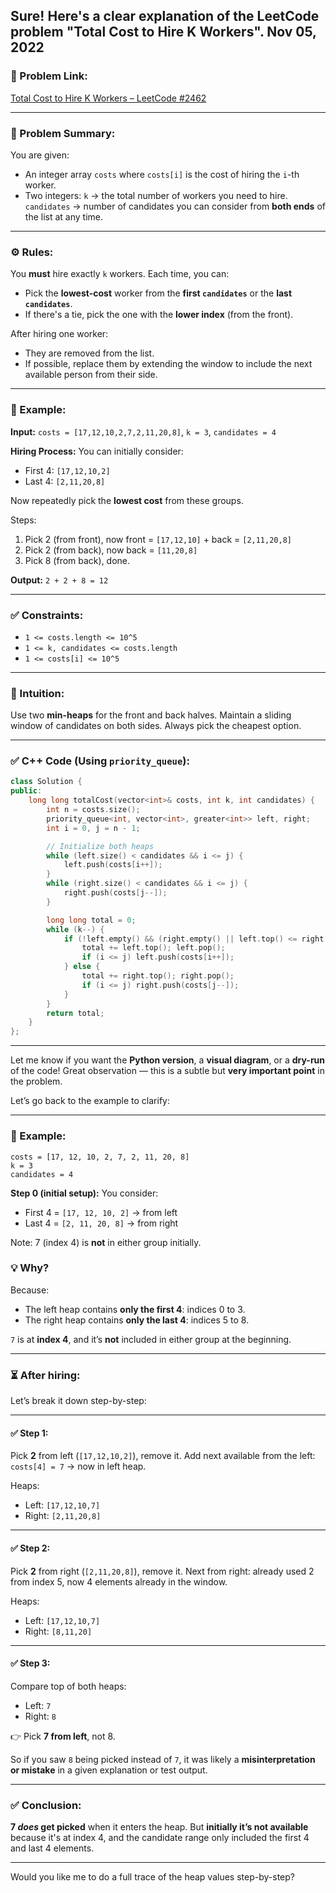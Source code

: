 Sure! Here's a clear explanation of the LeetCode problem **"Total Cost to Hire K Workers"**.
Nov 05, 2022
---

### 🔗 Problem Link:

[Total Cost to Hire K Workers – LeetCode #2462](https://leetcode.com/problems/total-cost-to-hire-k-workers/description/)

---

### 🧾 Problem Summary:

You are given:

* An integer array `costs` where `costs[i]` is the cost of hiring the `i`-th worker.
* Two integers:
  `k` → the total number of workers you need to hire.
  `candidates` → number of candidates you can consider from **both ends** of the list at any time.

---

### ⚙️ Rules:

You **must** hire exactly `k` workers.
Each time, you can:

* Pick the **lowest-cost** worker from the **first `candidates`** or the **last `candidates`**.
* If there's a tie, pick the one with the **lower index** (from the front).

After hiring one worker:

* They are removed from the list.
* If possible, replace them by extending the window to include the next available person from their side.

---

### 🔄 Example:

**Input:**
`costs = [17,12,10,2,7,2,11,20,8]`, `k = 3`, `candidates = 4`

**Hiring Process:**
You can initially consider:

* First 4: `[17,12,10,2]`
* Last 4: `[2,11,20,8]`

Now repeatedly pick the **lowest cost** from these groups.

Steps:

1. Pick 2 (from front), now front = `[17,12,10]` + back = `[2,11,20,8]`
2. Pick 2 (from back), now back = `[11,20,8]`
3. Pick 8 (from back), done.

**Output:** `2 + 2 + 8 = 12`

---

### ✅ Constraints:

* `1 <= costs.length <= 10^5`
* `1 <= k, candidates <= costs.length`
* `1 <= costs[i] <= 10^5`

---

### 🧠 Intuition:

Use two **min-heaps** for the front and back halves.
Maintain a sliding window of candidates on both sides.
Always pick the cheapest option.

---

### ✅ C++ Code (Using `priority_queue`):

```cpp
class Solution {
public:
    long long totalCost(vector<int>& costs, int k, int candidates) {
        int n = costs.size();
        priority_queue<int, vector<int>, greater<int>> left, right;
        int i = 0, j = n - 1;

        // Initialize both heaps
        while (left.size() < candidates && i <= j) {
            left.push(costs[i++]);
        }
        while (right.size() < candidates && i <= j) {
            right.push(costs[j--]);
        }

        long long total = 0;
        while (k--) {
            if (!left.empty() && (right.empty() || left.top() <= right.top())) {
                total += left.top(); left.pop();
                if (i <= j) left.push(costs[i++]);
            } else {
                total += right.top(); right.pop();
                if (i <= j) right.push(costs[j--]);
            }
        }
        return total;
    }
};
```

---

Let me know if you want the **Python version**, a **visual diagram**, or a **dry-run** of the code!
Great observation — this is a subtle but **very important point** in the problem.

Let’s go back to the example to clarify:

---

### 🔁 Example:

```plaintext
costs = [17, 12, 10, 2, 7, 2, 11, 20, 8]
k = 3
candidates = 4
```

**Step 0 (initial setup):**
You consider:

* First 4 = `[17, 12, 10, 2]` → from left
* Last 4 = `[2, 11, 20, 8]` → from right

Note: 7 (index 4) is **not** in either group initially.

### 💡 Why?

Because:

* The left heap contains **only the first 4**: indices 0 to 3.
* The right heap contains **only the last 4**: indices 5 to 8.

`7` is at **index 4**, and it’s **not** included in either group at the beginning.

---

### ⏳ After hiring:

Let’s break it down step-by-step:

---

#### ✅ Step 1:

Pick **2** from left (`[17,12,10,2]`), remove it.
Add next available from the left: `costs[4] = 7` → now in left heap.

Heaps:

* Left: `[17,12,10,7]`
* Right: `[2,11,20,8]`

---

#### ✅ Step 2:

Pick **2** from right (`[2,11,20,8]`), remove it.
Next from right: already used 2 from index 5, now 4 elements already in the window.

Heaps:

* Left: `[17,12,10,7]`
* Right: `[8,11,20]`

---

#### ✅ Step 3:

Compare top of both heaps:

* Left: `7`
* Right: `8`

👉 Pick **7 from left**, not 8.

So if you saw `8` being picked instead of `7`, it was likely a **misinterpretation or mistake** in a given explanation or test output.

---

### ✅ Conclusion:

**7 *does* get picked** when it enters the heap.
But **initially it’s not available** because it's at index 4, and the candidate range only included the first 4 and last 4 elements.

---

Would you like me to do a full trace of the heap values step-by-step?
